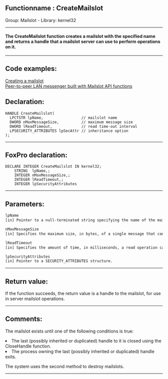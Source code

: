 <link rel="stylesheet" type="text/css" href="../../css/win32api.css">  
<link rel="stylesheet" href="https://cdnjs.cloudflare.com/ajax/libs/font-awesome/4.7.0/css/font-awesome.min.css">

## Functionname : CreateMailslot
Group: Mailslot - Library: kernel32    
***  


#### The CreateMailslot function creates a mailslot with the specified name and returns a handle that a mailslot server can use to perform operations on it. 
***  


## Code examples:
[Creating a mailslot](../../samples/sample_267.md)  
[Peer-to-peer LAN messenger built with Mailslot API functions](../../samples/sample_410.md)  

## Declaration:
```foxpro  
HANDLE CreateMailslot(
  LPCTSTR lpName,                 // mailslot name
  DWORD nMaxMessageSize,          // maximum message size
  DWORD lReadTimeout,             // read time-out interval
  LPSECURITY_ATTRIBUTES lpSecAttr // inheritance option
);  
```  
***  


## FoxPro declaration:
```foxpro  
DECLARE INTEGER CreateMailslot IN kernel32;
	STRING  lpName,;
	INTEGER nMaxMessageSize,;
	INTEGER lReadTimeout,;
	INTEGER lpSecurityAttributes  
```  
***  


## Parameters:
```txt  
lpName
[in] Pointer to a null-terminated string specifying the name of the mailslot.

nMaxMessageSize
[in] Specifies the maximum size, in bytes, of a single message that can be written to the mailslots.

lReadTimeout
[in] Specifies the amount of time, in milliseconds, a read operation can wait for a message to be written to the mailslot before a time-out occurs.

lpSecurityAttributes
[in] Pointer to a SECURITY_ATTRIBUTES structure.  
```  
***  


## Return value:
If the function succeeds, the return value is a handle to the mailslot, for use in server mailslot operations.   
***  


## Comments:
The mailslot exists until one of the following conditions is true:  
<LI>The last (possibly inherited or duplicated) handle to it is closed using the CloseHandle function.  
<LI>The process owning the last (possibly inherited or duplicated) handle exits.  
  
The system uses the second method to destroy mailslots.   
  
***  

